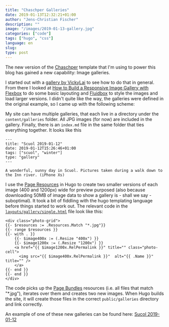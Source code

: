 ```yaml
---
title: "Chaschper Galleries"
date: 2019-01-13T12:32:21+01:00
author: "Jens-Christian Fischer"
description: ""
image: "/images/2019-01-13-gallery.jpg"
categories: ["code"]
tags: ["hugo", "css"]
language: en
slug:
type: post
---
```


The new version of the [Chaschper](https://github.com/jcfischer/hugo-chaschper) template that I'm
using to power this blog has gained a new capability: Image galleries.

I started out with a [gallery by VickyLai](https://github.com/vickylai/hugo-theme-sam/blob/master/layouts/gallery/list.html) to see how to do that in 
general. From there I looked at [How to Build a Responsive Image Gallery with Flexbox](https://www.taniarascia.com/how-to-build-a-responsive-image-gallery-with-flexbox/) to do
some basic layouting and [Fluidbox](https://github.com/terrymun/Fluidbox) to style the images and load larger versions.
I didn't quite like the way, the galleries were defined in the original
example, so I came up with the following scheme:

My site can have multiple galleries, that each live in a directory under the `content/galleries` 
folder. All JPG images (for now) are included in the gallery. Finally, there is an `index.md`
file in the same folder that ties everything together. It looks like this

    ---
    title: "Scuol 2019-01-12"
    date: 2019-01-12T15:26:46+01:00
    tags: ["scuol", "winter"]
    type: "gallery"
    ---
    
    A wonderful, sunny day in Scuol. Pictures taken during a walk down to the Inn river. (iPhone Xs)

I use the [Page Resources](https://gohugo.io/content-management/page-resources/) in Hugo to create two smaller versions of each image (400 and 1200px) wide
for preview purposed (also because downloading 50MB of image data to show a gallery is - shall we
say - suboptimal). It took a bit of fiddling with the hugo templating language before things started to
work out. The relevant code in the [`layouts/gallery/single.html`](https://github.com/jcfischer/hugo-chaschper/blob/master/layouts/gallery/single.html) file look like this:

    <div class="photo-grid">
    {{- $resources := .Resources.Match "*.jpg"}}
    {{- range $resources }}
    {{- with . }}
        {{- $image400x := (.Resize "400x") }}
        {{- $image1200x := (.Resize "1200x") }}
        <a href="{{ $image1200x.RelPermalink }}" title="" class="photo-cell">
          <img src="{{ $image400x.RelPermalink }}"  alt="{{ .Name }}" title="" />
        </a>
    {{- end }}
    {{- end }}
    </div>

The code picks up the [Page Bundles](https://gohugo.io/content-management/page-bundles/) resources (i.e. all files that match "*.jpg"), iterates
over them and creates two new images. When Hugo builds the site, it will create those files
in the correct `public/galleries` directory and link correctly.

An example of one of these new galleries can be found here: [Sucol 2019-01-12](/galleries/2019-01-12/)

